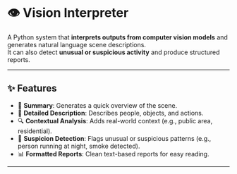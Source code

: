 # 👁️ Vision Interpreter

A Python system that **interprets outputs from computer vision models** and generates natural language scene descriptions.  
It can also detect **unusual or suspicious activity** and produce structured reports.

---

## ✨ Features
- 📝 **Summary**: Generates a quick overview of the scene.  
- 📖 **Detailed Description**: Describes people, objects, and actions.  
- 🔍 **Contextual Analysis**: Adds real-world context (e.g., public area, residential).  
- 🚨 **Suspicion Detection**: Flags unusual or suspicious patterns (e.g., person running at night, smoke detected).  
- 📊 **Formatted Reports**: Clean text-based reports for easy reading.  

---


